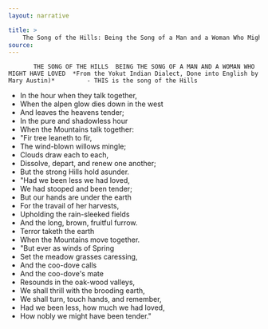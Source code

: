 ```yaml
---
layout: narrative

title: >
    The Song of the Hills: Being the Song of a Man and a Woman Who Might Have Loved
source: 
---
```


      	   THE SONG OF THE HILLS  BEING THE SONG OF A MAN AND A WOMAN WHO MIGHT HAVE LOVED  *From the Yokut Indian Dialect, Done into English by Mary Austin)*         - THIS is the song of the Hills
 - In the hour when they talk together,
 - When the alpen glow dies down in the west
 - And leaves the heavens tender;
 - In the pure and shadowless hour
 - When the Mountains talk together:
  - "Fir tree leaneth to fir,
 - The wind-blown willows mingle;
 - Clouds draw each to each,
 - Dissolve, depart, and renew one another;
 - But the strong Hills hold asunder.
  - "Had we been less we had loved,
 - We had stooped and been tender;
 - But our hands are under the earth
 - For the travail of her harvests,
 - Upholding the rain-sleeked fields
 - And the long, brown, fruitful furrow.
 - Terror taketh the earth
 - When the Mountains move together.
  - "But ever as winds of Spring
 - Set the meadow grasses caressing,
 - And the coo-dove calls
 - And the coo-dove's mate
 - Resounds in the oak-wood valleys,
 - We shall thrill with the brooding earth,
 - We shall turn, touch hands, and remember,
 - Had we been less, how much we had loved,
 - How nobly we might have been tender."
      